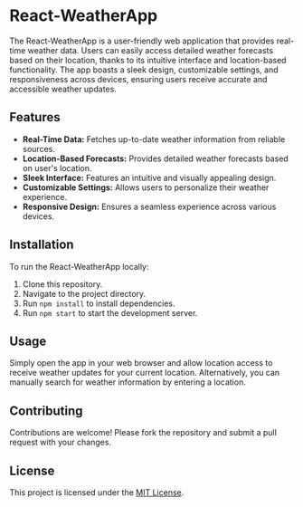 # React-WeatherApp

The React-WeatherApp is a user-friendly web application that provides real-time weather data. Users can easily access detailed weather forecasts based on their location, thanks to its intuitive interface and location-based functionality. The app boasts a sleek design, customizable settings, and responsiveness across devices, ensuring users receive accurate and accessible weather updates.

## Features

- **Real-Time Data:** Fetches up-to-date weather information from reliable sources.
- **Location-Based Forecasts:** Provides detailed weather forecasts based on user's location.
- **Sleek Interface:** Features an intuitive and visually appealing design.
- **Customizable Settings:** Allows users to personalize their weather experience.
- **Responsive Design:** Ensures a seamless experience across various devices.

## Installation

To run the React-WeatherApp locally:

1. Clone this repository.
2. Navigate to the project directory.
3. Run `npm install` to install dependencies.
4. Run `npm start` to start the development server.

## Usage

Simply open the app in your web browser and allow location access to receive weather updates for your current location. Alternatively, you can manually search for weather information by entering a location.

## Contributing

Contributions are welcome! Please fork the repository and submit a pull request with your changes.

## License

This project is licensed under the [MIT License](LICENSE).
